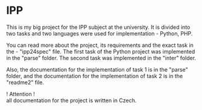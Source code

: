 # IPP
This is my big project for the IPP subject at the university. It is divided into two tasks and two languages were used for implementation - Python, PHP.

You can read more about the project, its requirements and the exact task in the - "ipp24spec" file. 
The first task of the Python project was implemented in the "parse" folder. The second task was implemented in the "inter" folder.

Also, the documentation for the implementation of task 1 is in the "parse" folder, and the documentation for the implementation of task 2 is in the "readme2" file.

! Attention !
\
all documentation for the project is written in Czech.
